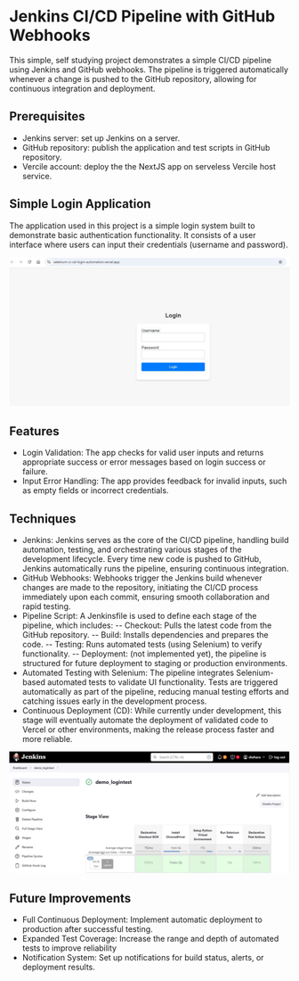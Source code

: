 # Jenkins CI/CD Pipeline with GitHub Webhooks

This simple, self studying project demonstrates a simple CI/CD pipeline using Jenkins and GitHub webhooks. 
The pipeline is triggered automatically whenever a change is pushed to the GitHub repository,
 allowing for continuous integration and deployment.

## Prerequisites

- Jenkins server: set up Jenkins on a server.
- GitHub repository: publish the application and test scripts in GitHub repository.
- Vercile account: deploy the the NextJS app on serveless Vercile host service.


## Simple Login Application
The application used in this project is a simple login system built to demonstrate basic authentication functionality.
 It consists of a user interface where users can input their credentials (username and password).

 ![Simple Login Application](images/loginapp.jpg)

 ## Features
 - Login Validation: The app checks for valid user inputs and returns appropriate success or error messages based on login success or failure.
 - Input Error Handling: The app provides feedback for invalid inputs, such as empty fields or incorrect credentials.

 ## Techniques 

- Jenkins: Jenkins serves as the core of the CI/CD pipeline, handling build automation, testing, and orchestrating various stages of the development lifecycle. Every time new  code is pushed to GitHub, Jenkins automatically runs the pipeline, ensuring continuous integration.
- GitHub Webhooks: Webhooks trigger the Jenkins build whenever changes are made to the repository, initiating the CI/CD process immediately upon each commit, ensuring smooth collaboration and rapid testing.
- Pipeline Script: A Jenkinsfile is used to define each stage of the pipeline, which includes:
        -- Checkout: Pulls the latest code from the GitHub repository.
        -- Build: Installs dependencies and prepares the code.
        -- Testing: Runs automated tests (using Selenium) to verify functionality.
        -- Deployment: (not implemented yet), the pipeline is structured for future deployment to staging or production environments.
- Automated Testing with Selenium: The pipeline integrates Selenium-based automated tests to validate UI functionality. Tests are triggered automatically as part of the pipeline, reducing manual testing efforts and catching issues early in the development process.
- Continuous Deployment (CD): While currently under development, this stage will eventually automate the deployment of validated code to Vercel or other environments, making the release process faster and more reliable.

![Jenkin Pipeline](images/pipeline_test.jpg)

## Future Improvements

- Full Continuous Deployment: Implement automatic deployment to production after successful testing.
- Expanded Test Coverage: Increase the range and depth of automated tests to improve reliability
- Notification System: Set up notifications for build status, alerts, or deployment results.

